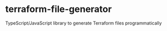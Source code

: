 # terraform-file-generator
TypeScript/JavaScript library to generate Terraform files programmatically
